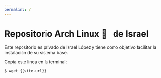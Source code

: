 ```yaml
---
permalink: /
---
```


# Repositorio Arch Linux  &nbsp; de Israel

Este repositorio es privado de Israel López y tiene como objetivo facilitar la instalación de su sistema base.

Copia este linea en la terminal:

```bash
$ wget {{site.url}}
```
